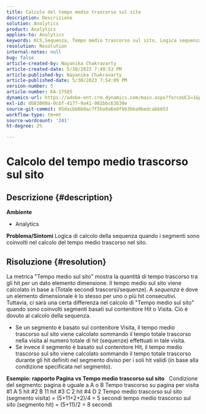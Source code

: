 ```yaml
---
title: Calcolo del tempo medio trascorso sul sito
description: Descrizione
solution: Analytics
product: Analytics
applies-to: Analytics
keywords: KCS,Sequenza, Tempo medio trascorso sul sito, Logica sequenza
resolution: Resolution
internal-notes: null
bug: false
article-created-by: Nayanika Chakravarty
article-created-date: 5/30/2023 7:49:53 PM
article-published-by: Nayanika Chakravarty
article-published-date: 5/30/2023 7:54:09 PM
version-number: 5
article-number: KA-17585
dynamics-url: https://adobe-ent.crm.dynamics.com/main.aspx?forceUCI=1&pagetype=entityrecord&etn=knowledgearticle&id=40545720-23ff-ed11-8f6e-6045bd006e5a
exl-id: db83000a-0cbf-4177-9a41-981bbc63b30e
source-git-commit: 05dacbb6b8ac7f5ba9a6edfb63bba9bedcabb653
workflow-type: tm+mt
source-wordcount: '241'
ht-degree: 2%

---
```


# Calcolo del tempo medio trascorso sul sito

## Descrizione {#description}

<b>Ambiente</b>
- Analytics



<b>Problema/Sintomi</b>
Logica di calcolo della sequenza quando i segmenti sono coinvolti nel calcolo del tempo medio trascorso nel sito.


## Risoluzione {#resolution}


La metrica &quot;Tempo medio sul sito&quot; mostra la quantità di tempo trascorso tra gli hit per un dato elemento dimensione. Il tempo medio sul sito viene calcolato in base a (Totale secondi trascorsi/sequenze). A *sequenza* è dove un elemento dimensionale è lo stesso per uno o più hit consecutivi.
 
Tuttavia, ci sarà una certa differenza nel calcolo di &quot;Tempo medio sul sito&quot; quando sono coinvolti segmenti basati sul contenitore Hit o Visita. Ciò è dovuto al calcolo della sequenza.

- Se un segmento è basato sul contenitore Visita, il tempo medio trascorso sul sito viene calcolato sommando il tempo totale trascorso nella visita al numero totale di hit (sequenze) effettuati in tale visita.
- Se invece il segmento è basato sul contenitore Hit, il tempo medio trascorso sul sito viene calcolato sommando il tempo totale trascorso durante gli hit definiti nel segmento diviso per i soli hit validi (in base alla condizione specificata nel segmento).


<b>Esempio: rapporto Pagina vs Tempo medio trascorso sul sito</b>
 
Condizione del segmento: pagina è uguale a A o B Tempo trascorso su pagina per visita #1 A 5 hit #2 B 11 hit #3 C 2 hit #4 D 2 Tempo medio trascorso sul sito (segmento visita) = (5+11+2+2)/4 = 5 secondi tempo medio trascorso sul sito (segmento hit) = (5+11)/2 = 8 secondi
